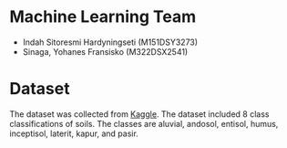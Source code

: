 # Machine Learning Team
- Indah Sitoresmi Hardyningseti (M151DSY3273)
- Sinaga, Yohanes Fransisko (M322DSX2541)

# Dataset
The dataset was collected from [Kaggle](https://www.kaggle.com/datasets/fuadkahfi/dataset-tanah?select=Tanah). The dataset included 8 class classifications of soils. The classes are aluvial, andosol, entisol, humus, inceptisol, laterit, kapur, and pasir.
